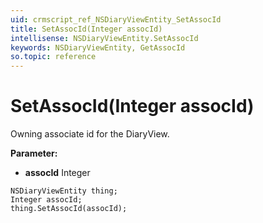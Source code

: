 ```yaml
---
uid: crmscript_ref_NSDiaryViewEntity_SetAssocId
title: SetAssocId(Integer assocId)
intellisense: NSDiaryViewEntity.SetAssocId
keywords: NSDiaryViewEntity, GetAssocId
so.topic: reference
---
```


# SetAssocId(Integer assocId)

Owning associate id for the DiaryView.

**Parameter:** 
 - **assocId** Integer

```crmscript
NSDiaryViewEntity thing;
Integer assocId;
thing.SetAssocId(assocId);
```

